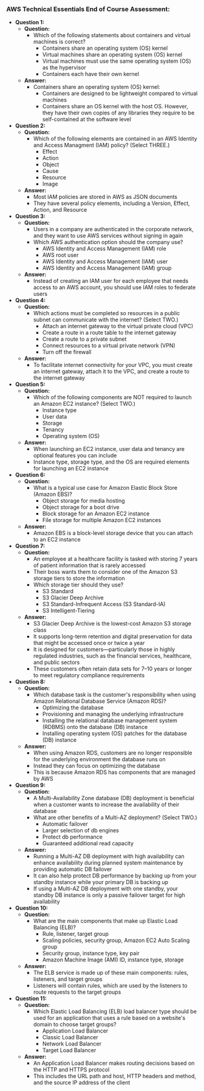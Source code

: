 ### AWS Technical Essentials End of Course Assessment:

* **Question 1:**
  * **Question:**
    * Which of the following statements about containers and virtual machines is correct?
      * Containers share an operating system (OS) kernel
      * Virtual machines share an operating system (OS) kernel
      * Virtual machines must use the same operating system (OS) as the hypervisor
      * Containers each have their own kernel
  * **Answer:**
    * Containers share an operating system (OS) kernel:
      * Containers are designed to be lightweight compared to virtual machines
      * Containers share an OS kernel with the host OS. However, they have their own copies of any libraries they require 
        to be self-contained at the software level
* **Question 2:**
  * **Question:**
    * Which of the following elements are contained in an AWS Identity and Access Managment (IAM) policy? (Select THREE.)
      * Effect
      * Action
      * Object
      * Cause
      * Resource
      * Image
  * **Answer:**
    * Most IAM policies are stored in AWS as JSON documents
    * They have several policy elements, including a Version, Effect, Action, and Resource
* **Question 3:**
  * **Question:**
    * Users in a company are authenticated in the corporate network, and they want to use AWS services without signing 
      in again
    * Which AWS authentication option should the company use?
      * AWS Identity and Access Management (IAM) role
      * AWS root user
      * AWS Identity and Access Management (IAM) user
      * AWS Identity and Access Management (IAM) group
  * **Answer:**
    * Instead of creating an IAM user for each employee that needs access to an AWS account, you should use IAM roles 
      to federate users
* **Question 4:**
  * **Question:**
    * Which actions must be completed so resources in a public subnet can communicate with the internet? (Select TWO.)
      * Attach an internet gateway to the virtual private cloud (VPC)
      * Create a route in a route table to the internet gateway
      * Create a route to a private subnet
      * Connect resources to a virtual private network (VPN)
      * Turn off the firewall
  * **Answer:**
    * To facilitate internet connectivity for your VPC, you must create an internet gateway, attach it to the VPC, and 
      create a route to the internet gateway
* **Question 5:**
  * **Question:**
    * Which of the following components are NOT required to launch an Amazon EC2 instance? (Select TWO.)
      * Instance type
      * User data
      * Storage
      * Tenancy
      * Operating system (OS)
  * **Answer:**
    * When launching an EC2 instance, user data and tenancy are optional features you can include
    * Instance type, storage type, and the OS are required elements for launching an EC2 instance
* **Question 6:**
  * **Question:**
    * What is a typical use case for Amazon Elastic Block Store (Amazon EBS)?
      * Object storage for media hosting
      * Object storage for a boot drive
      * Block storage for an Amazon EC2 instance
      * File storage for multiple Amazon EC2 instances
  * **Answer:**
    * Amazon EBS is a block-level storage device that you can attach to an EC2 instance
* **Question 7:**
  * **Question:**
    * An employee at a healthcare facility is tasked with storing 7 years of patient information that is rarely accessed
    * Their boss wants them to consider one of the Amazon S3 storage tiers to store the information
    * Which storage tier should they use?
      * S3 Standard
      * S3 Glacier Deep Archive
      * S3 Standard-Infrequent Access (S3 Standard-IA)
      * S3 Intelligent-Tiering
  * **Answer:**
    * S3 Glacier Deep Archive is the lowest-cost Amazon S3 storage class
    * It supports long-term retention and digital preservation for data that might be accessed once or twice a year
    * It is designed for customers—particularly those in highly regulated industries, such as the financial services, 
      healthcare, and public sectors
    * These customers often retain data sets for 7–10 years or longer to meet regulatory compliance requirements
* **Question 8:**
  * **Question:**
    * Which database task is the customer's responsibility when using Amazon Relational Database Service (Amazon RDS)?
      * Optimizing the database
      * Provisioning and managing the underlying infrastructure
      * Installing the relational database management system (RDBMS) onto the database (DB) instance
      * Installing operating system (OS) patches for the database (DB) instance
  * **Answer:**
    * When using Amazon RDS, customers are no longer responsible for the underlying environment the database runs on
    * Instead they can focus on optimizing the database
    * This is because Amazon RDS has components that are managed by AWS
* **Question 9:**
  * **Question:**
    * A Multi-Availability Zone database (DB) deployment is beneficial when a customer wants to increase the availability 
      of their database
    * What are other benefits of a Multi-AZ deployment? (Select TWO.)
      * Automatic failover
      * Larger selection of db engines
      * Protect db performance
      * Guaranteed additional read capacity
  * **Answer:**
    * Running a Multi-AZ DB deployment with high availability can enhance availability during planned system maintenance 
      by providing automatic DB failover
    * It can also help protect DB performance by backing up from your standby instance while your primary DB is backing 
      up
    * If using a Multi-AZ DB deployment with one standby, your standby DB instance is only a passive failover target 
      for high availability
* **Question 10:**
  * **Question:**
    * What are the main components that make up Elastic Load Balancing (ELB)?
      * Rule, listener, target group
      * Scaling policies, security group, Amazon EC2 Auto Scaling group
      * Security group, instance type, key pair
      * Amazon Machine Image (AMI) ID, instance type, storage
  * **Answer:**
    * The ELB service is made up of these main components: rules, listeners, and target groups
    * Listeners will contain rules, which are used by the listeners to route requests to the target groups
* **Question 11:**
  * **Question:**
    * Which Elastic Load Balancing (ELB) load balancer type should be used for an application that uses a rule based on 
      a website's domain to choose target groups?
      * Application Load Balancer
      * Classic Load Balancer
      * Network Load Balancer
      * Target Load Balancer
  * **Answer:**
    * An Application Load Balancer makes routing decisions based on the HTTP and HTTPS protocol
    * This includes the URL path and host, HTTP headers and method, and the source IP address of the client